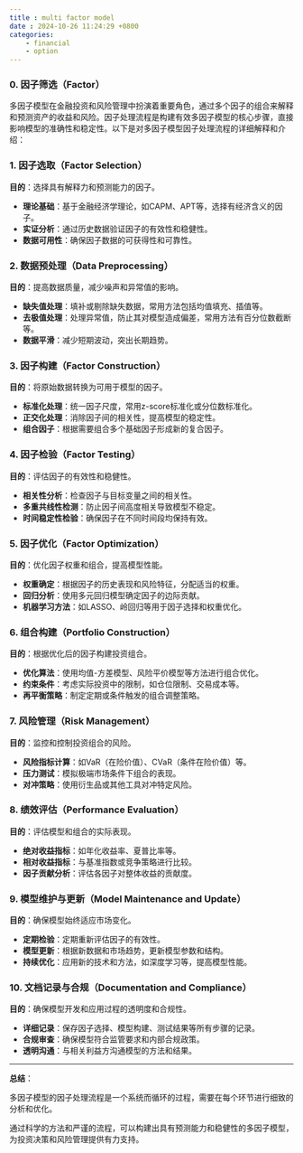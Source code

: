 ```yaml
---  
title : multi factor model
date : 2024-10-26 11:24:29 +0800
categories: 
    - financial
    - option
---
```


### 0. 因子筛选（Factor）

多因子模型在金融投资和风险管理中扮演着重要角色，通过多个因子的组合来解释和预测资产的收益和风险。因子处理流程是构建有效多因子模型的核心步骤，直接影响模型的准确性和稳定性。以下是对多因子模型因子处理流程的详细解释和介绍：

### 1. 因子选取（Factor Selection）

**目的**：选择具有解释力和预测能力的因子。

- **理论基础**：基于金融经济学理论，如CAPM、APT等，选择有经济含义的因子。
- **实证分析**：通过历史数据验证因子的有效性和稳健性。
- **数据可用性**：确保因子数据的可获得性和可靠性。

### 2. 数据预处理（Data Preprocessing）

**目的**：提高数据质量，减少噪声和异常值的影响。

- **缺失值处理**：填补或剔除缺失数据，常用方法包括均值填充、插值等。
- **去极值处理**：处理异常值，防止其对模型造成偏差，常用方法有百分位数截断等。
- **数据平滑**：减少短期波动，突出长期趋势。

### 3. 因子构建（Factor Construction）

**目的**：将原始数据转换为可用于模型的因子。

- **标准化处理**：统一因子尺度，常用z-score标准化或分位数标准化。
- **正交化处理**：消除因子间的相关性，提高模型的稳定性。
- **组合因子**：根据需要组合多个基础因子形成新的复合因子。

### 4. 因子检验（Factor Testing）

**目的**：评估因子的有效性和稳健性。

- **相关性分析**：检查因子与目标变量之间的相关性。
- **多重共线性检测**：防止因子间高度相关导致模型不稳定。
- **时间稳定性检验**：确保因子在不同时间段均保持有效。

### 5. 因子优化（Factor Optimization）

**目的**：优化因子权重和组合，提高模型性能。

- **权重确定**：根据因子的历史表现和风险特征，分配适当的权重。
- **回归分析**：使用多元回归模型确定因子的边际贡献。
- **机器学习方法**：如LASSO、岭回归等用于因子选择和权重优化。

### 6. 组合构建（Portfolio Construction）

**目的**：根据优化后的因子构建投资组合。

- **优化算法**：使用均值-方差模型、风险平价模型等方法进行组合优化。
- **约束条件**：考虑实际投资中的限制，如仓位限制、交易成本等。
- **再平衡策略**：制定定期或条件触发的组合调整策略。

### 7. 风险管理（Risk Management）

**目的**：监控和控制投资组合的风险。

- **风险指标计算**：如VaR（在险价值）、CVaR（条件在险价值）等。
- **压力测试**：模拟极端市场条件下组合的表现。
- **对冲策略**：使用衍生品或其他工具对冲特定风险。

### 8. 绩效评估（Performance Evaluation）

**目的**：评估模型和组合的实际表现。

- **绝对收益指标**：如年化收益率、夏普比率等。
- **相对收益指标**：与基准指数或竞争策略进行比较。
- **因子贡献分析**：评估各因子对整体收益的贡献度。

### 9. 模型维护与更新（Model Maintenance and Update）

**目的**：确保模型始终适应市场变化。

- **定期检验**：定期重新评估因子的有效性。
- **模型更新**：根据新数据和市场趋势，更新模型参数和结构。
- **持续优化**：应用新的技术和方法，如深度学习等，提高模型性能。

### 10. 文档记录与合规（Documentation and Compliance）

**目的**：确保模型开发和应用过程的透明度和合规性。

- **详细记录**：保存因子选择、模型构建、测试结果等所有步骤的记录。
- **合规审查**：确保模型符合监管要求和内部合规政策。
- **透明沟通**：与相关利益方沟通模型的方法和结果。

---

**总结**：

多因子模型的因子处理流程是一个系统而循环的过程，需要在每个环节进行细致的分析和优化。

通过科学的方法和严谨的流程，可以构建出具有预测能力和稳健性的多因子模型，为投资决策和风险管理提供有力支持。